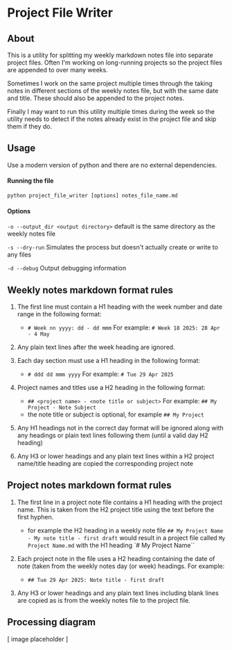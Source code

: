 # Project File Writer

## About

This is a utility for splitting my weekly markdown notes file into separate project files. Often I'm working on long-running projects so the project files are appended to over many weeks.

Sometimes I work on the same project multiple times through the taking notes in different sections of the weekly notes file, but with the same date and title. These should also be appended to the project notes.

Finally I may want to run this utility multiple times during the week so the utility needs to detect if the notes already exist in the project file and skip them if they do.

## Usage

Use a modern version of python and there are no external dependencies.

#### Running the file

`python project_file_writer [options] notes_file_name.md`

#### Options

`-o --output_dir <output directory>` default is the same directory as the weekly notes file

`-s --dry-run` Simulates the process but doesn't actually create or write to any files

`-d --debug` Output debugging information

## Weekly notes markdown format rules

1. The first line must contain a H1 heading with the week number and date range in the following format:

   - `# Week nn yyyy: dd - dd mmm` For example: `# Week 18 2025: 28 Apr - 4 May`

2. Any plain text lines after the week heading are ignored.

3. Each day section must use a H1 heading in the following format:

   - `# ddd dd mmm yyyy` For example: `# Tue 29 Apr 2025`

4. Project names and titles use a H2 heading in the following format:

   - `## <project name> - <note title or subject>` For example: `## My Project - Note Subject`
   - the note title or subject is optional, for example `## My Project`

5. Any H1 headings not in the correct day format will be ignored along with any headings or plain text lines following them (until a valid day H2 heading)

6. Any H3 or lower headings and any plain text lines within a H2 project name/title heading are copied the corresponding project note

## Project notes markdown format rules

1. The first line in a project note file contains a H1 heading with the project name. This is taken from the H2 project title using the text before the first hyphen.

   - for example the H2 heading in a weekly note file `## My Project Name - My note title - first draft` would result in a project file called `My Project Name.md` with the H1 heading `# My Project Name``

2. Each project note in the file uses a H2 heading containing the date of note (taken from the weekly notes day (or week) headings. For example:

   - `## Tue 29 Apr 2025: Note title - first draft`

3. Any H3 or lower headings and any plain text lines including blank lines are copied as is from the weekly notes file to the project file.

## Processing diagram

[ image placeholder ]
